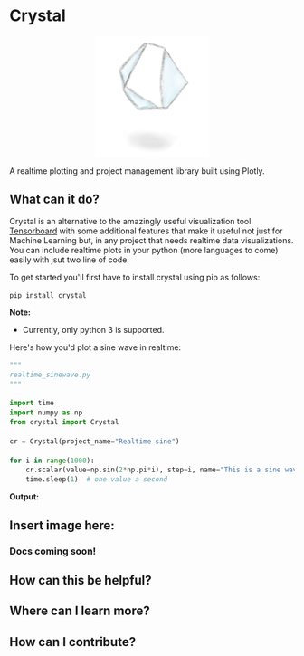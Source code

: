 # Crystal

<p align=center>

<img src="https://raw.githubusercontent.com/Naresh1318/crystal/master/README/crystal_logo_cropped.png" alt="crystal logo" width=40%/>

A realtime plotting and project management library built using Plotly.
</p>


## What can it do?

Crystal is an alternative to the amazingly useful visualization tool
[Tensorboard](https://github.com/tensorflow/tensorboard) with some additional features that 
make it useful not just for Machine Learning but, in any project that needs realtime data 
visualizations. You can include realtime plots in your python (more languages to come) easily 
with jsut two line of code.

To get started you'll first have to install crystal using pip as follows:

`pip install crystal`

**Note:** 
* Currently, only python 3 is supported.


Here's how you'd plot a sine wave in realtime:

```python 
"""
realtime_sinewave.py
"""

import time
import numpy as np
from crystal import Crystal

cr = Crystal(project_name="Realtime sine")

for i in range(1000):
    cr.scalar(value=np.sin(2*np.pi*i), step=i, name="This is a sine wave")
    time.sleep(1)  # one value a second

```

**Output:**

## Insert image here:


### Docs coming soon!


## How can this be helpful?

## Where can I learn more?

## How can I contribute?

